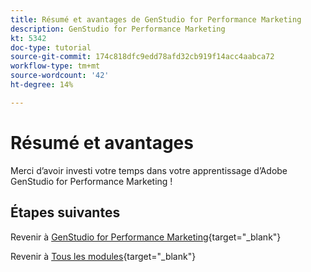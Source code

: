```yaml
---
title: Résumé et avantages de GenStudio for Performance Marketing
description: GenStudio for Performance Marketing
kt: 5342
doc-type: tutorial
source-git-commit: 174c818dfc9edd78afd32cb919f14acc4aabca72
workflow-type: tm+mt
source-wordcount: '42'
ht-degree: 14%

---
```


# Résumé et avantages

Merci d’avoir investi votre temps dans votre apprentissage d’Adobe GenStudio for Performance Marketing !


## Étapes suivantes

Revenir à [GenStudio for Performance Marketing](./genstudio.md){target="_blank"}

Revenir à [Tous les modules](./../../../overview.md){target="_blank"}
